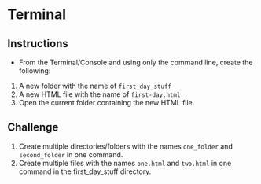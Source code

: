 # Terminal

## Instructions

* From the Terminal/Console and using only the command line, create the following:

1. A new folder with the name of `first_day_stuff`
2. A new HTML file with the name of `first-day.html`
3. Open the current folder containing the new HTML file.

## Challenge

1. Create multiple directories/folders with the names `one_folder` and `second_folder` in one command.
2. Create multiple files with the names `one.html` and `two.html` in one command in the first_day_stuff directory.
